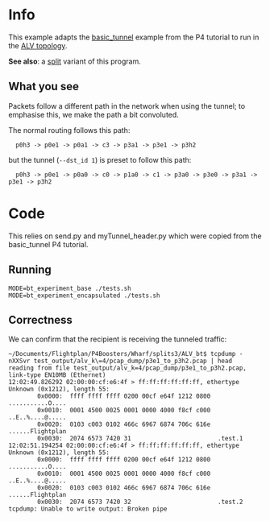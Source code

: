 # Info
This example adapts the
[basic_tunnel](https://github.com/p4lang/tutorials/tree/master/exercises/basic_tunnel)
example from the P4 tutorial to run in the [ALV topology](../../ALV/README.md).

**See also**: a [split](../ALV_bt_1) variant of this program.

## What you see
Packets follow a different path in the network when using the tunnel; to emphasise this, we make the path a bit convoluted.

The normal routing follows this path:
```
  p0h3 -> p0e1 -> p0a1 -> c3 -> p3a1 -> p3e1 -> p3h2
```
but the tunnel (`--dst_id 1`) is preset to follow this path:
```
  p0h3 -> p0e1 -> p0a0 -> c0 -> p1a0 -> c1 -> p3a0 -> p3e0 -> p3a1 -> p3e1 -> p3h2
```


# Code

This relies on send.py and myTunnel_header.py which were copied from the basic_tunnel P4 tutorial.

## Running
```
MODE=bt_experiment_base ./tests.sh
MODE=bt_experiment_encapsulated ./tests.sh
```

## Correctness
We can confirm that the recipient is receiving the tunneled traffic:
```
~/Documents/Flightplan/P4Boosters/Wharf/splits3/ALV_bt$ tcpdump -nXXSvr test_output/alv_k\=4/pcap_dump/p3e1_to_p3h2.pcap | head
reading from file test_output/alv_k=4/pcap_dump/p3e1_to_p3h2.pcap, link-type EN10MB (Ethernet)
12:02:49.826292 02:00:00:cf:e6:4f > ff:ff:ff:ff:ff:ff, ethertype Unknown (0x1212), length 55: 
        0x0000:  ffff ffff ffff 0200 00cf e64f 1212 0800  ...........O....
        0x0010:  0001 4500 0025 0001 0000 4000 f8cf c000  ..E..%....@.....
        0x0020:  0103 c003 0102 466c 6967 6874 706c 616e  ......Flightplan
        0x0030:  2074 6573 7420 31                        .test.1
12:02:51.194254 02:00:00:cf:e6:4f > ff:ff:ff:ff:ff:ff, ethertype Unknown (0x1212), length 55: 
        0x0000:  ffff ffff ffff 0200 00cf e64f 1212 0800  ...........O....
        0x0010:  0001 4500 0025 0001 0000 4000 f8cf c000  ..E..%....@.....
        0x0020:  0103 c003 0102 466c 6967 6874 706c 616e  ......Flightplan
        0x0030:  2074 6573 7420 32                        .test.2
tcpdump: Unable to write output: Broken pipe
```
